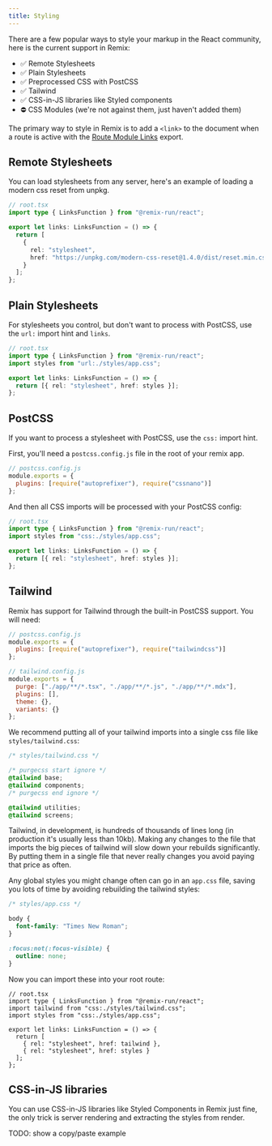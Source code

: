 ```yaml
---
title: Styling
---
```


There are a few popular ways to style your markup in the React community, here is the current support in Remix:

- ✅ Remote Stylesheets
- ✅ Plain Stylesheets
- ✅ Preprocessed CSS with PostCSS
- ✅ Tailwind
- ✅ CSS-in-JS libraries like Styled components
- ⛔️ CSS Modules (we're not against them, just haven't added them)

The primary way to style in Remix is to add a `<link>` to the document when a route is active with the [Route Module Links](/dashboard/docs/route-module#links) export.

## Remote Stylesheets

You can load stylesheets from any server, here's an example of loading a modern css reset from unpkg.

```ts
// root.tsx
import type { LinksFunction } from "@remix-run/react";

export let links: LinksFunction = () => {
  return [
    {
      rel: "stylesheet",
      href: "https://unpkg.com/modern-css-reset@1.4.0/dist/reset.min.css"
    }
  ];
};
```

## Plain Stylesheets

For stylesheets you control, but don't want to process with PostCSS, use the `url:` import hint and `links`.

```ts
// root.tsx
import type { LinksFunction } from "@remix-run/react";
import styles from "url:./styles/app.css";

export let links: LinksFunction = () => {
  return [{ rel: "stylesheet", href: styles }];
};
```

## PostCSS

If you want to process a stylesheet with PostCSS, use the `css:` import hint.

First, you'll need a `postcss.config.js` file in the root of your remix app.

```js
// postcss.config.js
module.exports = {
  plugins: [require("autoprefixer"), require("cssnano")]
};
```

And then all CSS imports will be processed with your PostCSS config:

```ts
// root.tsx
import type { LinksFunction } from "@remix-run/react";
import styles from "css:./styles/app.css";

export let links: LinksFunction = () => {
  return [{ rel: "stylesheet", href: styles }];
};
```

## Tailwind

Remix has support for Tailwind through the built-in PostCSS support. You will need:

```js
// postcss.config.js
module.exports = {
  plugins: [require("autoprefixer"), require("tailwindcss")]
};
```

```js
// tailwind.config.js
module.exports = {
  purge: ["./app/**/*.tsx", "./app/**/*.js", "./app/**/*.mdx"],
  plugins: [],
  theme: {},
  variants: {}
};
```

We recommend putting all of your tailwind imports into a single css file like `styles/tailwind.css`:

```css
/* styles/tailwind.css */

/* purgecss start ignore */
@tailwind base;
@tailwind components;
/* purgecss end ignore */

@tailwind utilities;
@tailwind screens;
```

Tailwind, in development, is hundreds of thousands of lines long (in production it's usually less than 10kb). Making any changes to the file that imports the big pieces of tailwind will slow down your rebuilds significantly. By putting them in a single file that never really changes you avoid paying that price as often.

Any global styles you might change often can go in an `app.css` file, saving you lots of time by avoiding rebuilding the tailwind styles:

```css
/* styles/app.css */

body {
  font-family: "Times New Roman";
}

:focus:not(:focus-visible) {
  outline: none;
}
```

Now you can import these into your root route:

```tsx
// root.tsx
import type { LinksFunction } from "@remix-run/react";
import tailwind from "css:./styles/tailwind.css";
import styles from "css:./styles/app.css";

export let links: LinksFunction = () => {
  return [
    { rel: "stylesheet", href: tailwind },
    { rel: "stylesheet", href: styles }
  ];
};
```

## CSS-in-JS libraries

You can use CSS-in-JS libraries like Styled Components in Remix just fine, the only trick is server rendering and extracting the styles from render.

TODO: show a copy/paste example
